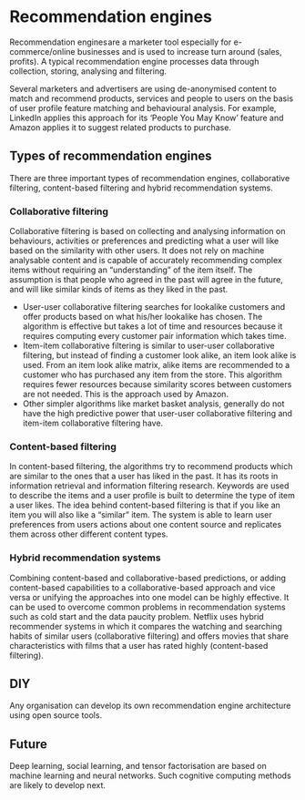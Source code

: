 # Recommendation engines

Recommendation engines are a marketer tool especially for e-commerce/online businesses and is used to increase turn around (sales, profits). A typical recommendation engine processes data through collection, storing, analysing and filtering.

Several marketers and advertisers are using de-anonymised content to match and recommend products, services and people to users on the basis of user profile feature matching and behavioural analysis. For example, LinkedIn applies this approach for its ‘People You May Know’ feature and Amazon applies it to suggest related products to purchase. 

## Types of recommendation engines
There are three important types of recommendation engines, collaborative filtering, content-based filtering and hybrid recommendation systems.

### Collaborative filtering

Collaborative filtering is based on collecting and analysing information on behaviours, activities or preferences and predicting what a user will like based on the similarity with other users. It does not rely on machine analysable content and is capable of accurately recommending complex items without requiring an “understanding” of the item itself. The assumption is that people who agreed in the past will agree in the future, and will like similar kinds of items as they liked in the past.

* User-user collaborative filtering searches for lookalike customers and offer products based on what his/her lookalike has chosen. The algorithm is effective but takes a lot of time and resources because it requires computing every customer pair information which takes time.
* Item-item collaborative filtering is similar to user-user collaborative filtering, but instead of finding a customer look alike, an item look alike is used. From an item look alike matrix, alike items are recommended to a customer who has purchased any item from the store. This algorithm requires fewer resources because similarity scores between customers are not needed. This is the approach used by Amazon.
* Other simpler algorithms like market basket analysis, generally do not have the high predictive power that user-user collaborative filtering and item-item collaborative filtering have.

### Content-based filtering

In content-based filtering, the algorithms try to recommend products which are similar to the ones that a user has liked in the past. It has its roots in information retrieval and information filtering research. Keywords are used to describe the items and a user profile is built to determine the type of item a user likes. The idea behind content-based filtering is that if you like an item you will also like a “similar” item. The system is able to learn user preferences from users actions about one content source and replicates them across other different content types.

### Hybrid recommendation systems

Combining content-based and collaborative-based predictions, or adding content-based capabilities to a collaborative-based approach and vice versa or unifying the approaches into one model can be highly effective. It can be used to overcome common problems in recommendation systems such as cold start and the data paucity problem. Netflix uses hybrid recommender systems in which it compares the watching and searching habits of similar users (collaborative filtering) and offers movies that share characteristics with films that a user has rated highly (content-based filtering).

## DIY

Any organisation can develop its own recommendation engine architecture using open source tools.

## Future

Deep learning, social learning, and tensor factorisation are based on machine learning and neural networks. Such cognitive computing methods are likely to develop next.

